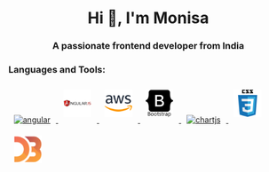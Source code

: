<h1 align="center">Hi 👋, I'm Monisa</h1>
<h3 align="center">A passionate frontend developer from India</h3>
<h3 align="left">Languages and Tools:</h3>
<p dir="auto"> 
<a href="https://angular.io" target="_blank" rel="noreferrer"> 
<img src="https://angular.io/assets/images/logos/angular/angular.svg"  alt="angular" style="max-width: 100%;padding: 10px;"  style="max-width: 100%;"  width="50" height="50"/> </a> 
<a href="https://angular.io" target="_blank" rel="noreferrer"> 
<img src="https://raw.githubusercontent.com/devicons/devicon/master/icons/angularjs/angularjs-original-wordmark.svg" alt="angularjs" style="max-width: 100%;padding: 10px"  width="50" height="50"/> </a> 
<a href="https://aws.amazon.com" target="_blank" rel="noreferrer"> 
<img src="https://raw.githubusercontent.com/devicons/devicon/master/icons/amazonwebservices/amazonwebservices-original-wordmark.svg" alt="aws" style="max-width: 100%;padding: 10px"  width="50" height="50"/> </a> 
<a href="https://getbootstrap.com" target="_blank" rel="noreferrer"> 
<img src="https://raw.githubusercontent.com/devicons/devicon/master/icons/bootstrap/bootstrap-plain-wordmark.svg" alt="bootstrap" style="max-width: 100%;padding: 10px"  width="50" height="50"/> </a>
<a href="https://www.chartjs.org" target="_blank" rel="noreferrer"> 
<img src="https://www.chartjs.org/media/logo-title.svg" alt="chartjs" style="max-width: 100%;padding: 10px"  width="50" height="50"/> </a> 
<a href="https://www.w3schools.com/css/" target="_blank" rel="noreferrer"> 
<img src="https://raw.githubusercontent.com/devicons/devicon/master/icons/css3/css3-original-wordmark.svg" alt="css3" style="max-width: 100%;padding: 10px"  width="50" height="50"/> </a> 
<a href="https://d3js.org/" target="_blank" rel="noreferrer"> 
<img src="https://raw.githubusercontent.com/devicons/devicon/master/icons/d3js/d3js-original.svg" alt="d3js" style="max-width: 100%;padding: 10px"  width="50" height="50"/> </a> 
 </p>
